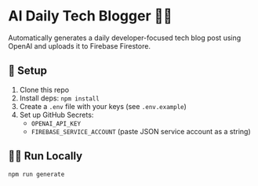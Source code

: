 <!-- portfolio-meta display_name: AI Daily Tech Blogger -->
# AI Daily Tech Blogger 🧠📰

Automatically generates a daily developer-focused tech blog post using OpenAI and uploads it to Firebase Firestore.

## 🔧 Setup

1. Clone this repo
2. Install deps: `npm install`
3. Create a `.env` file with your keys (see `.env.example`)
4. Set up GitHub Secrets:
   - `OPENAI_API_KEY`
   - `FIREBASE_SERVICE_ACCOUNT` (paste JSON service account as a string)

## 🏃‍♂️ Run Locally

```bash
npm run generate
